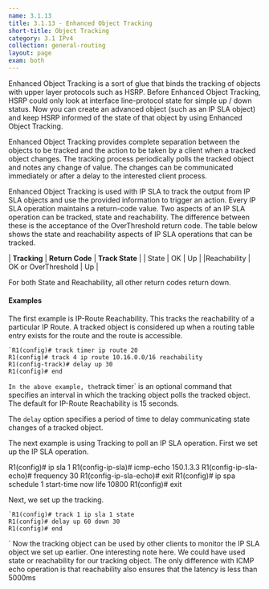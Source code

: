 ```yaml
---
name: 3.1.13
title: 3.1.13 - Enhanced Object Tracking
short-title: Object Tracking
category: 3.1 IPv4
collection: general-routing
layout: page
exam: both
---
```

Enhanced Object Tracking is a sort of glue that binds the tracking of objects with upper layer protocols such as HSRP. Before Enhanced Object Tracking, HSRP could only look at interface line-protocol state for simple up / down status. Now you can create an advanced object (such as  an IP SLA object) and keep HSRP informed of the state of that object by using Enhanced Object Tracking.

Enhanced Object Tracking provides complete separation between the objects to be tracked and the action to be taken by a client when a tracked object changes. The tracking process periodically polls the tracked object and notes any change of value. The changes can be communicated immediately or after a delay to the interested client process.

Enhanced Object Tracking is used with IP SLA to track the output from IP SLA objects and use the provided information to trigger an action. Every IP SLA operation maintains a return-code value. Two aspects of an IP SLA operation can be tracked, state and reachability. The difference between these is the acceptance of the OverThreshold return code. The table below shows the state and reachability aspects of IP SLA operations that can be tracked.

| **Tracking**      | **Return Code** | **Track State** |
| State | OK | Up |
|Reachability | OK or OverThreshold | Up |

For both State and Reachability, all other return codes return down.

#### Examples

The first example is IP-Route Reachability. This tracks the reachability of a particular IP Route. A tracked object is considered up when a routing table entry exists for the route and the route is accessible.
```
`R1(config)# track timer ip route 20
R1(config)# track 4 ip route 10.16.0.0/16 reachability
R1(config-track)# delay up 30
R1(config)# end
```
`In the above example, the`track timer\` is an optional command that specifies an interval in which the tracking object polls the tracked object. The default for IP-Route Reachability is 15 seconds.

The `delay` option specifies a period of time to delay communicating state changes of a tracked object.

The next example is using Tracking to poll an IP SLA operation. First we set up the IP SLA operation.

R1(config)# ip sla 1
R1(config-ip-sla)# icmp-echo 150.1.3.3
R1(config-ip-sla-echo)# frequency 30
R1(config-ip-sla-echo)# exit
R1(config)# ip spa schedule 1 start-time now life 10800
R1(config)# exit

Next, we set up the tracking.
```
`R1(config)# track 1 ip sla 1 state
R1(config)# delay up 60 down 30
R1(config)# end
```
\`
Now the tracking object can be used by other clients to monitor the IP SLA object we set up earlier. One interesting note here. We could have used state or reachability for our tracking object. The only difference with ICMP echo operation is that reachability also ensures that the latency is less than 5000ms